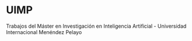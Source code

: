 # UIMP
Trabajos del Máster en Investigación en Inteligencia Artificial - Universidad Internacional Menéndez Pelayo 
